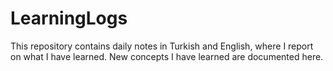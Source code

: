 # LearningLogs
This repository contains daily notes in Turkish and English, where I report on what I have learned. New concepts I have learned are documented here.

